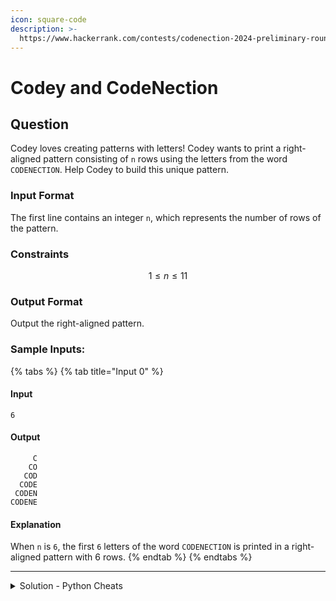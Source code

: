 ```yaml
---
icon: square-code
description: >-
  https://www.hackerrank.com/contests/codenection-2024-preliminary-round-closed-category/challenges/cn24-1
---
```


# Codey and CodeNection

## Question

Codey loves creating patterns with letters! Codey wants to print a right-aligned pattern consisting of `n` rows using the letters from the word `CODENECTION`. Help Codey to build this unique pattern.

### Input Format

The first line contains an integer `n`, which represents the number of rows of the pattern.

### Constraints

$$
1 \le n \le 11
$$

### Output Format

Output the right-aligned pattern.

### Sample Inputs:

{% tabs %}
{% tab title="Input 0" %}
#### Input

```
6
```

#### Output

```
     C
    CO
   COD
  CODE
 CODEN
CODENE
```

#### Explanation

When `n` is `6`, the first `6` letters of the word `CODENECTION` is printed in a right-aligned pattern with 6 rows.
{% endtab %}
{% endtabs %}

***

<details>

<summary>Solution - Python Cheats</summary>

The hardest part of this question is actually to print a right-aligned pattern. Luckily for Python, it does have a function to handle with this :D&#x20;

Otherwise, receive the input, slice CODENECTION into an array with chars, loop it and print the char with range i \[:i] + rjust() function.

Here's the solution:

{% code overflow="wrap" lineNumbers="true" fullWidth="false" %}
```python
t = int(input())
string = "CODENECTION"

for i in range(1, t+1):
    print(string[:i].rjust(t))
```
{% endcode %}

</details>
